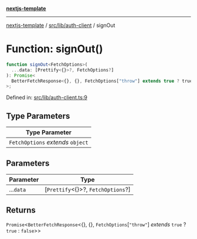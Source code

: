 [**nextjs-template**](../../../../README.md)

---

[nextjs-template](../../../../README.md) / [src/lib/auth-client](../README.md) / signOut

# Function: signOut()

```ts
function signOut<FetchOptions>(
  ...data: [Prettify<{}>?, FetchOptions?]
): Promise<
  BetterFetchResponse<{}, {}, FetchOptions["throw"] extends true ? true : false>
>;
```

Defined in: [src/lib/auth-client.ts:9](https://github.com/Its-Satyajit/nextjs-template/blob/a020f2e64682696d16eea8be5c54d400aa09764e/src/lib/auth-client.ts#L9)

## Type Parameters

| Type Parameter                    |
| --------------------------------- |
| `FetchOptions` _extends_ `object` |

## Parameters

| Parameter | Type                                     |
| --------- | ---------------------------------------- |
| ...`data` | \[`Prettify`\<\{\}\>?, `FetchOptions`?\] |

## Returns

`Promise`\<`BetterFetchResponse`\<\{\}, \{\}, `FetchOptions`\[`"throw"`\] _extends_ `true` ? `true` : `false`\>\>

